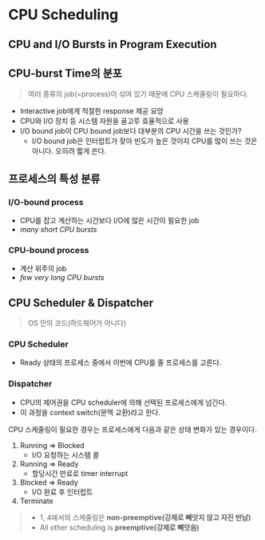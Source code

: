 # CPU Scheduling



## CPU and I/O Bursts in Program Execution



## CPU-burst Time의 분포

> 여러 종류의 job(=process)이 섞여 있기 때문에 CPU 스케줄링이 필요하다.

- Interactive job에게 적절한 response 제공 요망
- CPU와 I/O 장치 등 시스템 자원을 골고루 효율적으로 사용
- I/O bound job이 CPU bound job보다 대부분의 CPU 시간을 쓰는 것인가?
  - I/O bound job은 인터럽트가 잦아 빈도가 높은 것이지 CPU를 많이 쓰는 것은 아니다. 오히려 짧게 쓴다.



## 프로세스의 특성 분류

### I/O-bound process

- CPU를 잡고 계산하는 시간보다 I/O에 많은 시간이 필요한 job
- *many short CPU bursts*

### CPU-bound process

- 계산 위주의 job
- *few very long CPU bursts*



## CPU Scheduler & Dispatcher

> OS 안의 코드(하드웨어가 아니다)

### CPU Scheduler

- Ready 상태의 프로세스 중에서 이번에 CPU를 줄 프로세스를 고른다.

### Dispatcher

- CPU의 제어권을 CPU scheduler에 의해 선택된 프로세스에게 넘긴다.
- 이 과정을 context switch(문맥 교환)라고 한다.



CPU 스케줄링이 필요한 경우는 프로세스에게 다음과 같은 상태 변화가 있는 경우이다.

1. Running => Blocked
   - I/O 요청하는 시스템 콜
2. Running => Ready
   - 할당시간 만료로 timer interrupt
3. Blocked => Ready
   - I/O 완료 후 인터럽트
4. Terminate

> - 1, 4에서의 스케줄링은 **non-preemptive(강제로 빼앗지 않고 자진 반납)**
> - All other scheduling is **preemptive(강제로 빼앗음)**



